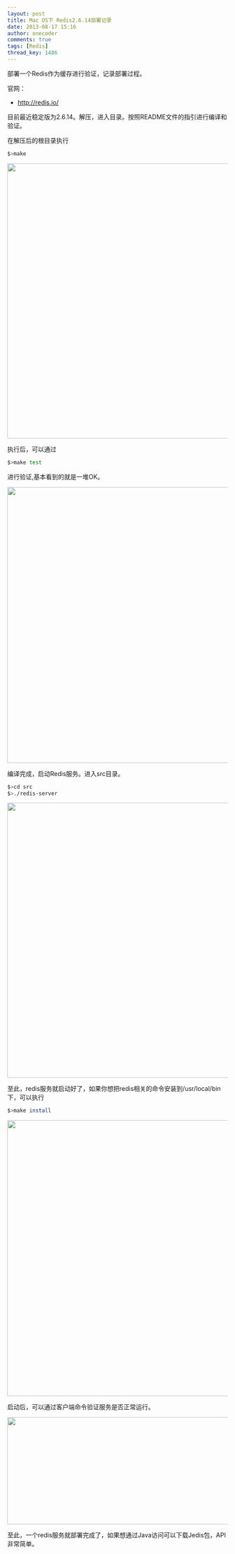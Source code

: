 ```yaml
---
layout: post
title: Mac OS下 Redis2.6.14部署记录
date: 2013-08-17 15:16
author: onecoder
comments: true
tags: [Redis]
thread_key: 1486
---
```

部署一个Redis作为缓存进行验证，记录部署过程。

官网：

* http://redis.io/

目前最近稳定版为2.6.14。解压，进入目录。按照README文件的指引进行编译和验证。

在解压后的根目录执行

```bash
$>make
```

<p style="text-align: center;">
	<img alt="" src="http://onecoder.qiniudn.com/8wuliao/D5NwfLYI/4YJxH.jpg" style="width: 630px; height: 629px;" /></p>

执行后，可以通过

```bash
$>make test
```

进行验证,基本看到的就是一堆OK。
<p style="text-align: center;">
	<img alt="" src="http://onecoder.qiniudn.com/8wuliao/D5NwgrjH/F79po.jpg" style="width: 630px; height: 631px;" /></p>

编译完成，启动Redis服务。进入src目录。

```bash
$>cd src
$>./redis-server
```

<p style="text-align: center;">
	<img alt="" src="http://onecoder.qiniudn.com/8wuliao/D5NwgQjv/6UFY8.jpg" style="width: 630px; height: 629px;" /></p>

至此，redis服务就启动好了，如果你想把redis相关的命令安装到/usr/local/bin下，可以执行

```bash
$>make install
```
<p style="text-align: center;">
	<img alt="" src="http://onecoder.qiniudn.com/8wuliao/D5NvW0mD/145AJr.jpg" style="width: 630px; height: 631px;" /></p>

启动后，可以通过客户端命令验证服务是否正常运行。
<p style="text-align: center;">
	<img alt="" src="http://onecoder.qiniudn.com/8wuliao/D5NwgS1v/fuz6y.jpg" style="width: 630px; height: 245px;" /></p>
	
至此，一个redis服务就部署完成了，如果想通过Java访问可以下载Jedis包，API非常简单。 


